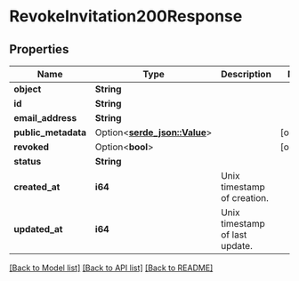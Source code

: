 # RevokeInvitation200Response

## Properties

Name | Type | Description | Notes
------------ | ------------- | ------------- | -------------
**object** | **String** |  | 
**id** | **String** |  | 
**email_address** | **String** |  | 
**public_metadata** | Option<[**serde_json::Value**](.md)> |  | [optional]
**revoked** | Option<**bool**> |  | [optional]
**status** | **String** |  | 
**created_at** | **i64** | Unix timestamp of creation.  | 
**updated_at** | **i64** | Unix timestamp of last update.  | 

[[Back to Model list]](../README.md#documentation-for-models) [[Back to API list]](../README.md#documentation-for-api-endpoints) [[Back to README]](../README.md)


